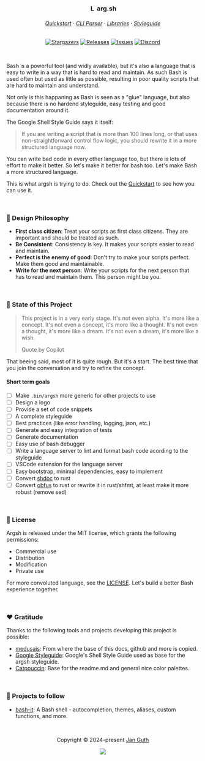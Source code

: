<h3 align="center">
	<img src="https://bashlogo.com/img/symbol/svg/full_colored_light.svg" width="16" alt="Logo"/>
	arg.sh
</h3>

<h6 align="center">
  <a href="https://arg.sh/getting-started">Quickstart</a>
  ·
  <a href="https://arg.sh/command-line-parser">CLI Parser</a>
  ·
  <a href="https://arg.sh/libraries/overview">Libraries</a>
  ·
  <a href="https://arg.sh/styleguide">Styleguide</a>
</h6>

<p align="center">
	<a href="https://github.com/arg-sh/argsh/stargazers">
		<img alt="Stargazers" src="https://img.shields.io/github/stars/arg-sh/argsh?style=for-the-badge&logo=starship&color=C9CBFF&logoColor=D9E0EE&labelColor=302D41"></a>
	<a href="https://github.com/arg-sh/argsh/releases/latest">
		<img alt="Releases" src="https://img.shields.io/github/release/arg-sh/argsh.svg?style=for-the-badge&logo=github&color=F2CDCD&logoColor=D9E0EE&labelColor=302D41"/></a>
	<a href="https://github.com/arg-sh/argsh/issues">
		<img alt="Issues" src="https://img.shields.io/github/issues/arg-sh/argsh?style=for-the-badge&logo=gitbook&color=B5E8E0&logoColor=D9E0EE&labelColor=302D41"></a>
	<a href="https://discord.gg/VsQpUQX3Zr">
		<img alt="Discord" src="https://img.shields.io/discord/1216780297727770746?style=for-the-badge&logo=discord&color=DDB6F2&logoColor=D9E0EE&labelColor=302D41"></a>
</p>

&nbsp;

<p align="left">
Bash is a powerful tool (and widly available), but it's also a language that is easy to write in a way that is hard to read and maintain. As such Bash is used often but used as little as possible, resulting in poor quality scripts that are hard to maintain and understand.

Not only is this happaning as Bash is seen as a "glue" language, but also because there is no hardend styleguide, easy testing and good documentation around it.

The Google Shell Style Guide says it itself:

> If you are writing a script that is more than 100 lines long, or that uses non-straightforward control flow logic, you should rewrite it in a more structured language now.

You can write bad code in every other language too, but there is lots of effort to make it better. So let's make it better for bash too. Let's make Bash a more structured language.

This is what argsh is trying to do. Check out the [Quickstart](https://arg.sh/getting-started) to see how you can use it.
</p>

&nbsp;

### 🧠 Design Philosophy

- **First class citizen**: Treat your scripts as first class citizens. They are important and should be treated as such.
- **Be Consistent**: Consistency is key. It makes your scripts easier to read and maintain.
- **Perfect is the enemy of good**: Don't try to make your scripts perfect. Make them good and maintainable.
- **Write for the next person**: Write your scripts for the next person that has to read and maintain them. This person might be you.

&nbsp;

### 🚧 State of this Project

> This project is in a very early stage. It's not even alpha. It's more like a concept. It's not even a concept, it's more like a thought. It's not even a thought, it's more like a dream. It's not even a dream, it's more like a wish.
> 
> Quote by Copilot

That beeing said, most of it is quite rough. But it's a start. The best time that you join the conversation and try to refine the concept.

#### Short term goals

- [ ] Make `.bin/argsh` more generic for other projects to use
- [ ] Design a logo
- [ ] Provide a set of code snippets
- [ ] A complete styleguide
- [ ] Best practices (like error handling, logging, json, etc.)
- [ ] Generate and easy integration of tests
- [ ] Generate documentation
- [ ] Easy use of bash debugger
- [ ] Write a language server to lint and format bash code acording to the styleguide
- [ ] VSCode extension for the language server
- [ ] Easy bootstrap, minimal dependencies, easy to implement
- [ ] Convert [shdoc](https://github.com/reconquest/shdoc) to rust
- [ ] Convert [obfus](./bin/obfus) to rust or rewrite it in rust/shfmt, at least make it more robust (remove sed)

&nbsp;

### 📜 License

Argsh is released under the MIT license, which grants the following permissions:

- Commercial use
- Distribution
- Modification
- Private use

For more convoluted language, see the [LICENSE](https://github.com/arg-sh/argsh/blob/main/LICENSE). Let's build a better Bash experience together.

&nbsp;

### ❤️ Gratitude

Thanks to the following tools and projects developing this project is possible:

- [medusajs](https://github.com/medusajs/medusa/): From where the base of this docs, github and more is copied.
- [Google Styleguide](https://google.github.io/styleguide/shellguide.html): Google's Shell Style Guide used as base for the argsh styleguide.
- [Catppuccin](https://github.com/catppuccin/catppuccin): Base for the readme.md and general nice color palettes.

&nbsp;

### 🐾 Projects to follow

- [bash-it](https://github.com/Bash-it/bash-it): A Bash shell - autocompletion, themes, aliases, custom functions, and more.

&nbsp;

<p align="center">Copyright &copy; 2024-present <a href="https://github.com/fentas" target="_blank">Jan Guth</a>
<p align="center"><a href="https://github.com/arg-sh/argsh/blob/main/LICENSE"><img src="https://img.shields.io/static/v1.svg?style=for-the-badge&label=License&message=MIT&logoColor=d9e0ee&colorA=302d41&colorB=b7bdf8"/></a></p>